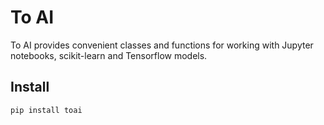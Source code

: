 # To AI

To AI provides convenient classes and functions for working with Jupyter notebooks, scikit-learn and Tensorflow models.

## Install

```
pip install toai
```